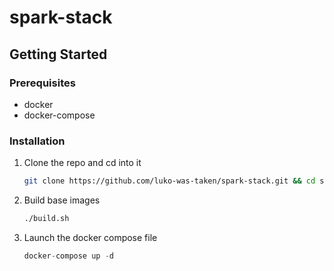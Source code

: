 # spark-stack
## Getting Started

### Prerequisites
* docker
* docker-compose

### Installation

1. Clone the repo and cd into it 
   ```sh
   git clone https://github.com/luko-was-taken/spark-stack.git && cd spark-stack
   ```
2. Build base images
   ```sh
   ./build.sh
   ```
3. Launch the docker compose file
   ```js
   docker-compose up -d
   ```